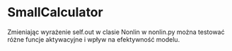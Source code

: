 # SmallCalculator
Zmieniając wyrażenie self.out w clasie Nonlin w nonlin.py można testować różne funcje aktywacyjne i wpływ na efektywność modelu.
